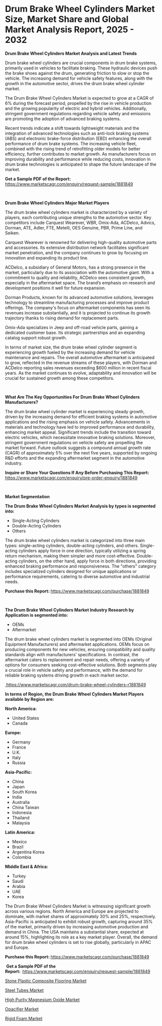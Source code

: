 <p><h1>Drum Brake Wheel Cylinders Market Size, Market Share and Global Market Analysis Report, 2025 - 2032</h1></p><p><strong>Drum Brake Wheel Cylinders Market Analysis and Latest Trends</strong></p>
<p><p>Drum brake wheel cylinders are crucial components in drum brake systems, primarily used in vehicles to facilitate braking. These hydraulic devices push the brake shoes against the drum, generating friction to slow or stop the vehicle. The increasing demand for vehicle safety features, along with the growth in the automotive sector, drives the drum brake wheel cylinder market. </p><p>The Drum Brake Wheel Cylinders Market is expected to grow at a CAGR of 6% during the forecast period, propelled by the rise in vehicle production and the growing popularity of electric and hybrid vehicles. Additionally, stringent government regulations regarding vehicle safety and emissions are promoting the adoption of advanced braking systems. </p><p>Recent trends indicate a shift towards lightweight materials and the integration of advanced technologies such as anti-lock braking systems (ABS) and electronic brake-force distribution (EBD) enhancing the overall performance of drum brake systems. The increasing vehicle fleet, combined with the rising trend of retrofitting older models for better efficiency, further contributes to market growth. As manufacturers focus on improving durability and performance while reducing costs, innovation in drum brake technologies is anticipated to shape the future landscape of the market.</p></p>
<p><strong>Get a Sample PDF of the Report:&nbsp;</strong> <a href="https://www.marketscagr.com/enquiry/request-sample/1881849?utm_campaign=2010&utm_medium=2&utm_source=Github&utm_content=ia&utm_term=28022025&utm_id=drum-brake-wheel-cylinders">https://www.marketscagr.com/enquiry/request-sample/1881849</a></p>
<p>&nbsp;</p>
<p><strong>Drum Brake Wheel Cylinders Major Market Players</strong></p>
<p><p>The drum brake wheel cylinders market is characterized by a variety of players, each contributing unique strengths to the automotive sector. Key competitors include Carquest Wearever, WBR, Omix-Ada, ACDelco, Advics, Dorman, ATE, Adler, FTE, Metelli, OES Genuine, PBR, Prime Line, and Seiken.</p><p>Carquest Wearever is renowned for delivering high-quality automotive parts and accessories. Its extensive distribution network facilitates significant market penetration, and the company continues to grow by focusing on innovation and expanding its product line.</p><p>ACDelco, a subsidiary of General Motors, has a strong presence in the market, particularly due to its association with the automotive giant. With a commitment to quality and reliability, ACDelco sees consistent growth, especially in the aftermarket space. The brand’s emphasis on research and development positions it well for future expansion.</p><p>Dorman Products, known for its advanced automotive solutions, leverages technology to streamline manufacturing processes and improve product offerings. The company's focus on aftermarket components has seen its revenues increase substantially, and it is projected to continue its growth trajectory thanks to rising demand for replacement parts.</p><p>Omix-Ada specializes in Jeep and off-road vehicle parts, gaining a dedicated customer base. Its strategic partnerships and an expanding catalog support robust growth.</p><p>In terms of market size, the drum brake wheel cylinder segment is experiencing growth fueled by the increasing demand for vehicle maintenance and repairs. The overall automotive aftermarket is anticipated to grow, reflected in the revenue streams of these players, with Dorman and ACDelco reporting sales revenues exceeding $600 million in recent fiscal years. As the market continues to evolve, adaptability and innovation will be crucial for sustained growth among these competitors.</p></p>
<p>&nbsp;</p>
<p><strong>What Are The Key Opportunities For Drum Brake Wheel Cylinders Manufacturers?</strong></p>
<p><p>The drum brake wheel cylinder market is experiencing steady growth, driven by the increasing demand for efficient braking systems in automotive applications and the rising emphasis on vehicle safety. Advancements in materials and technology have led to improved performance and durability, enhancing market appeal. Significant trends include the transition toward electric vehicles, which necessitate innovative braking solutions. Moreover, stringent government regulations on vehicle safety are propelling the market forward. Future outlook suggests a compound annual growth rate (CAGR) of approximately 5% over the next five years, supported by ongoing R&D efforts and the expanding aftermarket segment in the automotive industry.</p></p>
<p><strong>Inquire or Share Your Questions If Any Before Purchasing This Report:</strong> <a href="https://www.marketscagr.com/enquiry/pre-order-enquiry/1881849?utm_campaign=2010&utm_medium=2&utm_source=Github&utm_content=ia&utm_term=28022025&utm_id=drum-brake-wheel-cylinders">https://www.marketscagr.com/enquiry/pre-order-enquiry/1881849</a></p>
<p>&nbsp;</p>
<p><strong>Market Segmentation</strong></p>
<p><strong>The Drum Brake Wheel Cylinders Market Analysis by types is segmented into:</strong></p>
<p><ul><li>Single-Acting Cylinders</li><li>Double-Acting Cylinders</li><li>Others</li></ul></p>
<p><p>The drum brake wheel cylinders market is categorized into three main types: single-acting cylinders, double-acting cylinders, and others. Single-acting cylinders apply force in one direction, typically utilizing a spring return mechanism, making them simpler and more cost-effective. Double-acting cylinders, on the other hand, apply force in both directions, providing enhanced braking performance and responsiveness. The "others" category includes specialized cylinders designed for unique applications or performance requirements, catering to diverse automotive and industrial needs.</p></p>
<p><strong>Purchase this Report:&nbsp;</strong><a href="https://www.marketscagr.com/purchase/1881849?utm_campaign=2010&utm_medium=2&utm_source=Github&utm_content=ia&utm_term=28022025&utm_id=drum-brake-wheel-cylinders">https://www.marketscagr.com/purchase/1881849</a></p>
<p>&nbsp;</p>
<p><strong>The Drum Brake Wheel Cylinders Market Industry Research by Application is segmented into:</strong></p>
<p><ul><li>OEMs</li><li>Aftermarket</li></ul></p>
<p><p>The drum brake wheel cylinders market is segmented into OEMs (Original Equipment Manufacturers) and aftermarket applications. OEMs focus on producing components for new vehicles, ensuring compatibility and quality standards align with manufacturers' specifications. In contrast, the aftermarket caters to replacement and repair needs, offering a variety of options for consumers seeking cost-effective solutions. Both segments play a crucial role in vehicle safety and performance, with the demand for reliable braking systems driving growth in each market sector.</p></p>
<p><a href="https://www.marketscagr.com/drum-brake-wheel-cylinders-r1881849?utm_campaign=2010&utm_medium=2&utm_source=Github&utm_content=ia&utm_term=28022025&utm_id=drum-brake-wheel-cylinders">&nbsp;https://www.marketscagr.com/drum-brake-wheel-cylinders-r1881849</a></p>
<p><strong>In terms of Region, the Drum Brake Wheel Cylinders Market Players available by Region are:</strong></p>
<p>
    <p> <strong> North America: </strong>
        <ul>
            <li>United States</li>
            <li>Canada</li>
        </ul>
        </p> 
    <p> <strong> Europe: </strong>
        <ul>
            <li>Germany</li>
            <li>France</li>
            <li>U.K.</li>
            <li>Italy</li>
            <li>Russia</li>
        </ul>
        </p> 
    <p> <strong> Asia-Pacific: </strong>
        <ul>
            <li>China</li>
            <li>Japan</li>
            <li>South Korea</li>
            <li>India</li>
            <li>Australia</li>
            <li>China Taiwan</li>
            <li>Indonesia</li>
            <li>Thailand</li>
            <li>Malaysia</li>
        </ul>
        </p> 
    <p> <strong> Latin America: </strong>
        <ul>
            <li>Mexico</li>
            <li>Brazil</li>
            <li>Argentina Korea</li>
            <li>Colombia</li>
        </ul>
        </p> 
    <p> <strong> Middle East & Africa: </strong>
        <ul>
            <li>Turkey</li>
            <li>Saudi</li>
            <li>Arabia</li>
            <li>UAE</li>
            <li>Korea</li>
        </ul>
    </p>
    </p>
<p><p>The Drum Brake Wheel Cylinders Market is witnessing significant growth across various regions. North America and Europe are projected to dominate, with market shares of approximately 30% and 25%, respectively. Asia-Pacific is anticipated to exhibit robust growth, capturing around 35% of the market, primarily driven by increasing automotive production and demand in China. The USA maintains a substantial share, expected at around 15%, highlighting its role as a key market player. Overall, the demand for drum brake wheel cylinders is set to rise globally, particularly in APAC and Europe.</p></p>
<p><strong>Purchase this Report: </strong><a href="https://www.marketscagr.com/purchase/1881849?utm_campaign=2010&utm_medium=2&utm_source=Github&utm_content=ia&utm_term=28022025&utm_id=drum-brake-wheel-cylinders">https://www.marketscagr.com/purchase/1881849</a></p>
<p>&nbsp;<strong>Get a Sample PDF of the Report:&nbsp;&nbsp;</strong><a href="https://www.marketscagr.com/enquiry/request-sample/1881849?utm_campaign=2010&utm_medium=2&utm_source=Github&utm_content=ia&utm_term=28022025&utm_id=drum-brake-wheel-cylinders">https://www.marketscagr.com/enquiry/request-sample/1881849</a></p>
<p><strong></strong></p>
<p><p><a href="https://github.com/stillsfloria19981/Market-Research-Report-List-1/blob/main/stone-plastic-composite-flooring-market.md?utm_campaign=2010&utm_medium=2&utm_source=Github&utm_content=ia&utm_term=28022025&utm_id=drum-brake-wheel-cylinders">Stone Plastic Composite Flooring Market</a></p><p><a href="https://github.com/hertzwasikcw/Market-Research-Report-List-1/blob/main/steel-tubes-market.md?utm_campaign=2010&utm_medium=2&utm_source=Github&utm_content=ia&utm_term=28022025&utm_id=drum-brake-wheel-cylinders">Steel Tubes Market</a></p><p><a href="https://github.com/abbasgwiltke/Market-Research-Report-List-1/blob/main/high-purity-magnesium-oxide-market.md?utm_campaign=2010&utm_medium=2&utm_source=Github&utm_content=ia&utm_term=28022025&utm_id=drum-brake-wheel-cylinders">High Purity Magnesium Oxide Market</a></p><p><a href="https://github.com/gukenneth26571/Market-Research-Report-List-1/blob/main/opacifier-market.md?utm_campaign=2010&utm_medium=2&utm_source=Github&utm_content=ia&utm_term=28022025&utm_id=drum-brake-wheel-cylinders">Opacifier Market</a></p><p><a href="https://github.com/ChiragRp1/Market-Research-Report-List-7/blob/main/rigid-foam-market.md?utm_campaign=2010&utm_medium=2&utm_source=Github&utm_content=ia&utm_term=28022025&utm_id=drum-brake-wheel-cylinders">Rigid Foam Market</a></p></p>